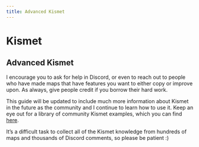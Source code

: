 ```yaml
---
title: Advanced Kismet
---
```

# Kismet

## Advanced Kismet
I encourage you to ask for help in Discord, or even to reach out to people who have made maps that have features you want to either copy or improve upon. As always, give people credit if you borrow their hard work.

This guide will be updated to include much more information about Kismet in the future as the community and I continue to learn how to use it. Keep an eye out for a library of community Kismet examples, which you can find [here](https://github.com/RocketLeagueMapmaking/Kismet).

It’s a difficult task to collect all of the Kismet knowledge from hundreds of maps and thousands of Discord comments, so please be patient :) 


